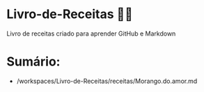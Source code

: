 # Livro-de-Receitas 👩‍🍳
Livro de receitas criado para aprender GitHub e Markdown
# Sumário: 
- /workspaces/Livro-de-Receitas/receitas/Morango.do.amor.md
